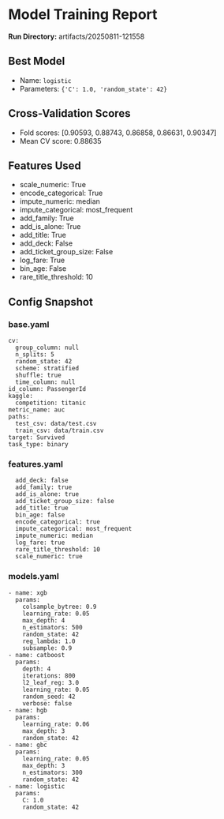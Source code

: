 # Model Training Report

**Run Directory:** artifacts/20250811-121558

## Best Model
- Name: `logistic`
- Parameters: `{'C': 1.0, 'random_state': 42}`

## Cross-Validation Scores
- Fold scores: [0.90593, 0.88743, 0.86858, 0.86631, 0.90347]
- Mean CV score: 0.88635

## Features Used
- scale_numeric: True
- encode_categorical: True
- impute_numeric: median
- impute_categorical: most_frequent
- add_family: True
- add_is_alone: True
- add_title: True
- add_deck: False
- add_ticket_group_size: False
- log_fare: True
- bin_age: False
- rare_title_threshold: 10

## Config Snapshot
### base.yaml
```competition_name: Titanic
cv:
  group_column: null
  n_splits: 5
  random_state: 42
  scheme: stratified
  shuffle: true
  time_column: null
id_column: PassengerId
kaggle:
  competition: titanic
metric_name: auc
paths:
  test_csv: data/test.csv
  train_csv: data/train.csv
target: Survived
task_type: binary
```

### features.yaml
```features:
  add_deck: false
  add_family: true
  add_is_alone: true
  add_ticket_group_size: false
  add_title: true
  bin_age: false
  encode_categorical: true
  impute_categorical: most_frequent
  impute_numeric: median
  log_fare: true
  rare_title_threshold: 10
  scale_numeric: true
```

### models.yaml
```models:
- name: xgb
  params:
    colsample_bytree: 0.9
    learning_rate: 0.05
    max_depth: 4
    n_estimators: 500
    random_state: 42
    reg_lambda: 1.0
    subsample: 0.9
- name: catboost
  params:
    depth: 4
    iterations: 800
    l2_leaf_reg: 3.0
    learning_rate: 0.05
    random_seed: 42
    verbose: false
- name: hgb
  params:
    learning_rate: 0.06
    max_depth: 3
    random_state: 42
- name: gbc
  params:
    learning_rate: 0.05
    max_depth: 3
    n_estimators: 300
    random_state: 42
- name: logistic
  params:
    C: 1.0
    random_state: 42
```
